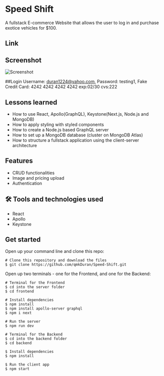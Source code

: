 # Speed Shift
A fullstack E-commerce Website that allows the user to log in and purchase exotice vehicles for $100. 

## Link


## Screenshot
![Screenshot](https://user-images.githubusercontent.com/84324251/145841837-d5ae067e-ac61-4a69-a9dd-474efe92b2f0.png)

##Login
Username: duran1224@yahoo.com,
Password: testing1,
Fake Credit Card: 4242 4242 4242 4242 exp:02/30 cvs:222

## Lessons learned

- How to use React, Apollo(GraphQL), Keystone(Next.js, Node.js and MongoDB)
- How to apply styling with styled components
- How to create a Node.js based GraphQL server
- How to set up a MongoDB database (cluster on MongoDB Atlas)
- How to structure a fullstack application using the client-server architecture

## Features

- CRUD functionalities
- Image and pricing upload
- Authentication

## 🛠 Tools and technologies used

- React
- Apollo
- Keystone

## Get started

Open up your command line and clone this repo:

```
# Clone this repository and download the files
$ git clone https://github.com/qmkDuran/Speed-Shift.git

```
Open up two terminals - one for the Frontend, and one for the Backend:
```
# Terminal for the Frontend
$ cd into the server folder
$ cd frontend

# Install dependencies
$ npm install
$ npm install apollo-server graphql
$ npm i next

# Run the server
$ npm run dev

```


```
# Terminal for the Backend
$ cd into the backend folder
$ cd backend

$ Install dependencies
$ npm install

$ Run the client app
$ npm start
```
